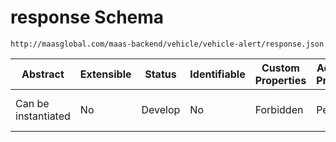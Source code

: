 # response Schema

```
http://maasglobal.com/maas-backend/vehicle/vehicle-alert/response.json
```

| Abstract            | Extensible | Status  | Identifiable | Custom Properties | Additional Properties | Defined In                                                        |
| ------------------- | ---------- | ------- | ------------ | ----------------- | --------------------- | ----------------------------------------------------------------- |
| Can be instantiated | No         | Develop | No           | Forbidden         | Permitted             | [maas-backend/vehicle/vehicle-alert/response.json](response.json) |
